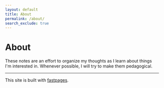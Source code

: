 ```yaml
---
layout: default
title: About
permalink: /about/
search_exclude: true
---
```

# About

These notes are an effort to organize my thoughts as I learn about things I'm interested in.
Whenever possible, I will try to make them pedagogical.

---

This site is built with [fastpages](https://github.com/fastai/fastpages).